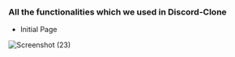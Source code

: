 

### All the functionalities which we used in Discord-Clone 
* Initial Page

![Screenshot (23)](https://github.com/guru0309/Discord_clone/assets/124240818/23c81ea8-65d8-4d65-a2e5-c26b69a1e8da)

